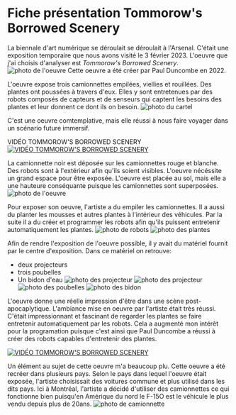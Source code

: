 # Fiche présentation Tommorow's Borrowed Scenery

La biennale d'art numérique se déroulait se déroulait à l'Arsenal.
C'était une exposition temporaire que nous avons visité le 3 février 2023.
L'oeuvre que j'ai choisis d'analyser est *Tommorow's Borrowed Scenery*. ![photo de l'oeuvre](media/camion_trois_ensemble.jpg)
Cette oeuvre a été créer par Paul Duncombe en 2022.

L'oeuvre expose trois camionnettes empilées, viellies et rouillées. Des plantes ont poussées à travers d'eux. Elles y sont entretenues par des robots composés de capteurs et de senseurs qui captent les besoins des plantes et leur donnent ce dont ils on besoin. ![photo du cartel](media/cartel_camion.jpg)

C'est une oeuvre comtemplative, mais elle réussi à nous faire voyager dans un scénario future immersif.

VIDÉO TOMMOROW'S BORROWED SCENERY
[![VIDÉO TOMMOROW'S BORROWED SCENERY](media/camion_blanc_robot_porte_conducteur.jpg)](https://youtu.be/EUWQL71wEC8)

La camionnette noir est déposée sur les camionnettes rouge et blanche. Des robots sont à l'extérieur afin qu'ils soient visibles. L'oeuvre nécéssite un grand espace pour être exposée. L'oeuvre est placée au sol, mais elle a une hauteure conséquante puisque les camionnettes sont superposées. ![photo de l'oeuvre](media/camion_trois_ensemble.jpg)

Pour exposer son oeuvre, l'artiste a du empiler les camionnettes. Il a aussi du planter les mousses et autres plantes à l'intérieur des véhicules. Par la suite il a du créer et programmer les robots afin qu'ils puissent entretenir automatiquement les plantes. ![photo de robots](media/camion_blanc_profil_conducteur_large.jpg)
![photo des plantes](media/camion_noir_plante.jpg)

Afin de rendre l'exposition de l'oeuvre possible, il y avait du matériel fournit par le centre d'exposition. Dans ce matériel on retrouve: 
* deux projecteurs
* trois poubelles
* Un bidon d'eau
![photo des projecteur](media/projecteur_1.jpg)
![photo des projecteur](media/projecteur_2.jpg)
![photo des poubelles](media/derriere_poubelle.jpg)
![photo des bidon](media/derriere_poubelle_eau.jpg)

L'oeuvre donne une réelle impression d'être dans une scène post-apocaplytique. L'ambiance mise en oeuvre par l'artiste était très réussi. C'était impressionnant et fascinant de regarder les plantes se faire entretenir automatiquement par les robots. Cela a augmenté mon intérêt pour la programation puisque c'est ainsi que Paul Duncombe a réussi à créer des robots capables d'entretenir des plantes.

[![VIDÉO TOMMOROW'S BORROWED SCENERY](media/camion_blanc_interieur_conducteur.jpg)](https://youtube.com/shorts/VFar_jDTp9Q?feature=share)

Un élément au sujet de cette oeuvre m'a beaucoup plu. Cette oeuvre a été recréer dans plusieurs pays. Selon le pays dans lequel l'oeuvre était exposée, l'artiste choisissait des voitures commune et plus utilisé dans les dits pays. Ici à Montréal, l'artiste a décidé d'utiliser des camionnettes ce qui fonctionne bien puisqu'en Amérique du nord le F-15O est le véhicule le plus vendu depuis plus de 20ans.
![photo de camionnette](media/camion_blanc_face.jpg)
